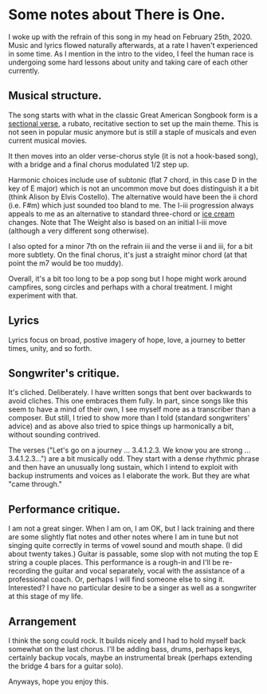 # Some notes about There is One. 

I woke up with the refrain of this song in my head on February 25th, 2020. Music and lyrics flowed naturally afterwards, at a rate I haven't experienced in some time. As I mention in the intro to the video, I feel the human race is undergoing some hard lessons about unity and taking care of each other currently.

## Musical structure. 
The song starts with what in the classic Great American Songbook form is a [sectional verse](https://en.wikipedia.org/wiki/Thirty-two-bar_form), a rubato, recitative section to set up the main theme. This is not seen in popular music anymore but is still a staple of musicals and even current musical movies. 

It then moves into an older verse-chorus style (it is not a hook-based song), with a bridge and a final chorus modulated 1/2 step up. 

Harmonic choices include use of subtonic (flat 7 chord, in this case D in the key of E major) which is not an uncommon move but does distinguish it a bit (think Alison by Elvis Costello). The alternative would have been the ii chord (i.e. F#m) which just sounded too bland to me. The I-iii progression always appeals to me as an alternative to standard three-chord or [ice cream](https://en.wikipedia.org/wiki/%2750s_progression) changes. Note that The Weight also is based on an initial I-iii move (although a very different song otherwise). 

I also opted for a minor 7th on the refrain iii and the verse ii and iii, for a bit more subtlety. On the final chorus, it's just a straight minor chord (at that point the m7 would be too muddy). 

Overall, it's a bit too long to be a pop song but I hope might work around campfires, song circles and perhaps with a choral treatment. I might experiment with that. 

## Lyrics
Lyrics focus on broad, postive imagery of hope, love, a journey to better times, unity, and so forth. 

## Songwriter's critique. 
It's cliched. Deliberately. I have written songs that bent over backwards to avoid cliches. This one embraces them fully. In part, since songs like this seem to have a mind of their own, I see myself more as a transcriber than a  composer. But still, I tried to show more than I told (standard songwriters' advice) and as above also tried to spice things up harmonically a bit, without sounding contrived. 

The verses ("Let's go on a journey ... 3.4.1.2.3. We know you are strong ... 3.4.1.2.3...") are a bit musically odd. They start with a dense rhythmic phrase and then have an unusually long sustain, which I intend to exploit with backup instruments and voices as I elaborate the work. But they are what "came through." 

## Performance critique. 
I am not a great singer. When I am on, I am OK, but I lack training and there are some slightly flat notes and other notes where I am in tune but not singing quite correctly in terms of vowel sound and mouth shape. (I did about twenty takes.) Guitar is passable, some slop with not muting the top E string a couple places. This performance is a rough-in and I'll be re-recording the guitar and vocal separately, vocal with the assistance of a professional coach. Or, perhaps I will find someone else to sing it. Interested? I have no particular desire to be a singer as well as a songwriter at this stage of my life. 

## Arrangement
I think the song could rock. It builds nicely and I had to hold myself back somewhat on the last chorus. I'll be adding bass, drums, perhaps keys, certainly backup vocals, maybe an instrumental break (perhaps extending the bridge 4 bars for a guitar solo). 

Anyways, hope you enjoy this. 
